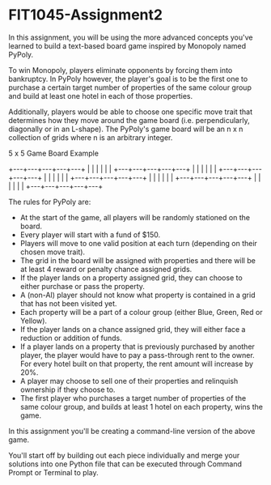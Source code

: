 # FIT1045-Assignment2

In this assignment, you will be using the more advanced concepts you've learned to build a text-based board game inspired by Monopoly named PyPoly.

To win Monopoly, players eliminate opponents by forcing them into bankruptcy. In PyPoly however, the player's goal is to be the first one to purchase a certain target number of properties of the same colour group and build at least one hotel in each of those properties. 

Additionally, players would be able to choose one specific move trait that determines how they move around the game board (i.e. perpendicularly, diagonally or in an L-shape). The PyPoly's game board will be an n x n collection of grids where n is an arbitrary integer.

5 x 5 Game Board Example

 +---+---+---+---+---+
 |   |   |   |   |   |
 +---+---+---+---+---+
 |   |   |   |   |   |
 +---+---+---+---+---+
 |   |   |   |   |   |
 +---+---+---+---+---+
 |   |   |   |   |   |
 +---+---+---+---+---+
 |   |   |   |   |   |
 +---+---+---+---+---+

The rules for PyPoly are:

- At the start of the game, all players will be randomly stationed on the board.
- Every player will start with a fund of $150.
- Players will move to one valid position at each turn (depending on their chosen move trait).
- The grid in the board will be assigned with properties and there will be at least 4 reward 
  or penalty chance assigned grids. 
- If the player lands on a property assigned grid, they can choose to either purchase 
  or pass the property.
- A (non-AI) player should not know what property is contained in a grid that has not been visited yet.
- Each property will be a part of a colour group (either Blue, Green, Red or Yellow).
- If the player lands on a chance assigned grid, they will either face a reduction or 
  addition of funds.
- If a player lands on a property that is previously purchased by another player, the player 
  would have to pay a pass-through rent to the owner. For every hotel built on that property,
  the rent amount will increase by 20%.
- A player may choose to sell one of their properties and relinquish ownership if they choose to.
- The first player who purchases a target number of properties of the same colour group, and 
  builds at least 1 hotel on each property, wins the game. 

In this assignment you'll be creating a command-line version of the above game.

You'll start off by building out each piece individually and merge your solutions into one Python file that can be executed through Command Prompt or Terminal to play.
